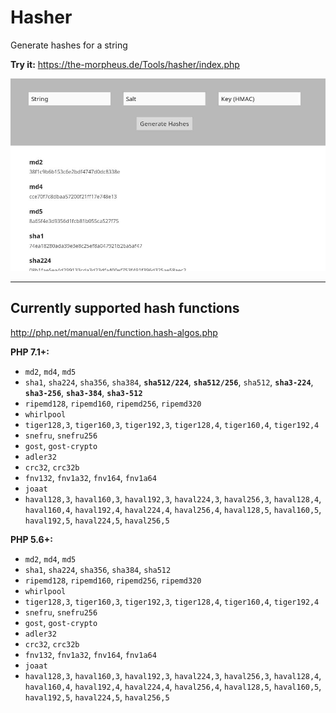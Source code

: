 # Hasher
 
Generate hashes for a string

**Try it:** https://the-morpheus.de/Tools/hasher/index.php

![Screenshot](./screenshot.jpg "Screenshot")
 
---
 
## Currently supported hash functions
http://php.net/manual/en/function.hash-algos.php

**PHP 7.1+:**
- `md2`, `md4`, `md5`
- `sha1`, `sha224`, `sha356`, `sha384`, **`sha512/224`**, **`sha512/256`**, `sha512`, **`sha3-224`**, **`sha3-256`**, **`sha3-384`**, **`sha3-512`**
- `ripemd128`, `ripemd160`, `ripemd256`, `ripemd320`
- `whirlpool`
- `tiger128,3`, `tiger160,3`, `tiger192,3`, `tiger128,4`, `tiger160,4`, `tiger192,4`
- `snefru`, `snefru256`
- `gost`, `gost-crypto`
- `adler32`
- `crc32`, `crc32b`
- `fnv132`, `fnv1a32`, `fnv164`, `fnv1a64`
- `joaat`
- `haval128,3`, `haval160,3`, `haval192,3`, `haval224,3`, `haval256,3`, `haval128,4`, `haval160,4`, `haval192,4`, `haval224,4`, `haval256,4`, `haval128,5`, `haval160,5`, `haval192,5`, `haval224,5`, `haval256,5`

**PHP 5.6+:**
- `md2`, `md4`, `md5`
- `sha1`, `sha224`, `sha356`, `sha384`, `sha512`
- `ripemd128`, `ripemd160`, `ripemd256`, `ripemd320`
- `whirlpool`
- `tiger128,3`, `tiger160,3`, `tiger192,3`, `tiger128,4`, `tiger160,4`, `tiger192,4`
- `snefru`, `snefru256`
- `gost`, `gost-crypto`
- `adler32`
- `crc32`, `crc32b`
- `fnv132`, `fnv1a32`, `fnv164`, `fnv1a64`
- `joaat`
- `haval128,3`, `haval160,3`, `haval192,3`, `haval224,3`, `haval256,3`, `haval128,4`, `haval160,4`, `haval192,4`, `haval224,4`, `haval256,4`, `haval128,5`, `haval160,5`, `haval192,5`, `haval224,5`, `haval256,5`
